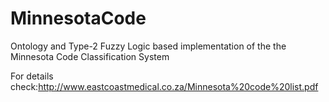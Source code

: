 # MinnesotaCode
Ontology and Type-2 Fuzzy Logic based implementation of the the Minnesota Code Classification System

For details check:http://www.eastcoastmedical.co.za/Minnesota%20code%20list.pdf
